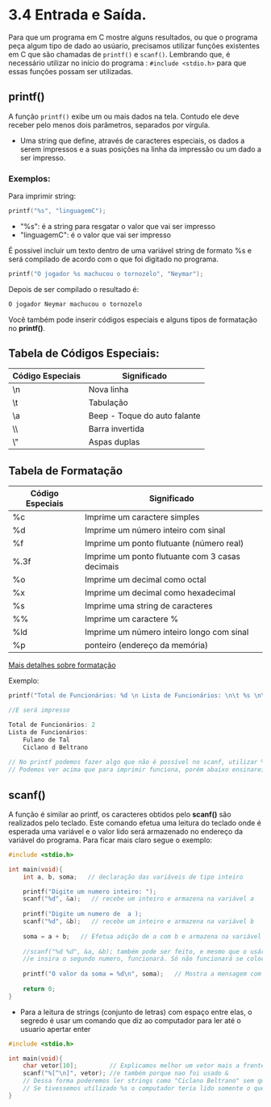 # 3.4 Entrada e Saída.

Para que um programa em C mostre alguns resultados, ou que o programa peça algum tipo de dado ao usúario, precisamos utilizar funções existentes em C que são chamadas de `printf()` e `scanf()`. Lembrando que, é necessário utilizar no início do programa : `#include <stdio.h>` para que essas funções possam ser utilizadas.


## printf()

A função `printf()` exibe um ou mais dados na tela. Contudo ele deve receber pelo menos dois parâmetros, separados por vírgula.

- Uma string que define, através de caracteres especiais, os dados a serem impressos e a suas posições na linha da impressão ou um dado a ser impresso.


### Exemplos:

Para imprimir string:

```c
printf("%s", "linguagemC");
```

- "%s": é a string para resgatar o valor que vai ser impresso
- "linguagemC": é o valor que vai ser impresso

É possível incluir um texto dentro de uma variável string de formato %s e será compilado de acordo com o que foi digitado no programa.

```c
printf("O jogador %s machucou o tornozelo", "Neymar");
```

Depois de ser compilado o resultado é:

```c
O jogador Neymar machucou o tornozelo
```

Você também pode inserir códigos especiais e alguns tipos de formatação no **printf()**.

## Tabela de Códigos Especiais:

|Código Especiais | Significado |
|-----------------| ------------
| \n| Nova linha |
| \t | Tabulação |
| \a | Beep - Toque do auto falante |
| \\\ | Barra invertida |
| \\" | Aspas duplas|

## Tabela de Formatação 

|Código Especiais | Significado |
|-----------------| ------------|
| %c | Imprime um caractere simples |
| %d | Imprime um número inteiro com sinal |
| %f | Imprime um ponto flutuante (número real) |
| %.3f | Imprime um ponto flutuante com 3 casas decimais |
| %o | Imprime um decimal como octal |
| %x | Imprime um decimal como hexadecimal |
| %s | Imprime uma string de caracteres |
| %% | Imprime um caractere % |
| %ld | Imprime um número inteiro longo com sinal |
| %p | ponteiro (endereço da memória) |
[Mais detalhes sobre formatação](http://www.cplusplus.com/reference/cstdio/printf/)

Exemplo:

```c
printf("Total de Funcionários: %d \n Lista de Funcionários: \n\t %s \n\t %s \n", 2, "Fulano de Tal", "Ciclano Beltrano");

//E será impresso

Total de Funcionários: 2
Lista de Funcionários:
	Fulano de Tal
	Ciclano d Beltrano
	
// No printf podemos fazer algo que não é possível no scanf, utilizar %s em uma string com espaço, como no nome Ciclano Beltrano
// Podemos ver acima que para imprimir funciona, porém abaixo ensinarei um truque para leitura
```


## scanf()

A função é similar ao printf, os caracteres obtidos pelo **scanf()** são realizados pelo teclado. Este comando efetua uma leitura do teclado onde é esperada uma variável e o valor lido será armazenado no endereço da variável do programa. Para ficar mais claro segue o exemplo:

```c
#include <stdio.h>

int main(void){
    int a, b, soma;   // declaração das variáveis de tipo inteiro

    printf("Digite um numero inteiro: ");
    scanf("%d", &a);   // recebe um inteiro e armazena na variável a
  
    printf("Digite um numero de  a );
    scanf("%d", &b);   // recebe um inteiro e armazena na variável b
    
    soma = a + b;   // Efetua adição de a com b e armazena na variável soma
    
    //scanf("%d %d", &a, &b); também pode ser feito, e mesmo que o usário insira o primeiro numero, aperte enter ou espaço 
    //e insira o segundo numero, funcionará. Só não funcionará se colocar os dois numeros juntos, pois será lido como um só
  
    printf("O valor da soma = %d\n", soma);   // Mostra a mensagem com o resultado
  
    return 0;
}
```

- Para a leitura de strings (conjunto de letras) com espaço entre elas, o segredo é usar um comando que diz ao computador para ler até o usuario apertar enter

```c
#include <stdio.h>

int main(void){
	char vetor[10];  		// Explicamos melhor um vetor mais a frente
	scanf("%[^\n]", vetor);	//e também porque nao foi usado &
	// Dessa forma poderemos ler strings como "Ciclano Beltrano" sem qualquer problema
	// Se tivessemos utilizado %s o computador teria lido somente o que estava a esquerda do espaço, o Ciclano
}

